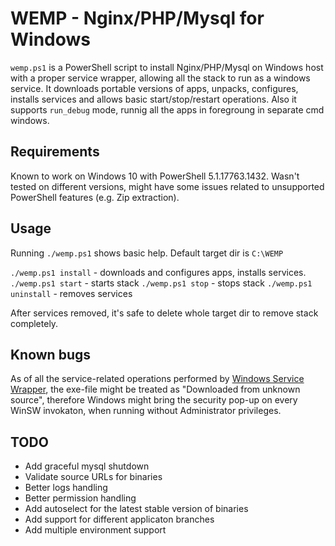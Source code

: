 # WEMP - Nginx/PHP/Mysql for Windows

`wemp.ps1` is a PowerShell script to install Nginx/PHP/Mysql on Windows host with a proper service wrapper, allowing all the stack to run as a windows service. 
It downloads portable versions of apps, unpacks, configures, installs services and allows basic start/stop/restart operations. 
Also it supports `run_debug` mode, runnig all the apps in foregroung in separate cmd windows. 

## Requirements

Known to work on Windows 10 with PowerShell 5.1.17763.1432. Wasn't tested on different versions, might have some issues related to unsupported PowerShell features (e.g. Zip extraction). 

## Usage

Running `./wemp.ps1` shows basic help. 
Default target dir is `C:\WEMP`

`./wemp.ps1 install`   - downloads and configures apps, installs services. 
`./wemp.ps1 start`     - starts stack
`./wemp.ps1 stop`      - stops stack 
`./wemp.ps1 uninstall` - removes services

After services removed, it's safe to delete whole target dir to remove stack completely. 
 

## Known bugs

As of all the service-related operations performed by [Windows Service Wrapper](https://github.com/winsw/winsw), the exe-file might be treated as "Downloaded from unknown source", therefore Windows might bring the security pop-up on every WinSW invokaton, when running without Administrator privileges. 

## TODO 

- Add graceful mysql shutdown
- Validate source URLs for binaries 
- Better logs handling
- Better permission handling
- Add autoselect for the latest stable version of binaries
- Add support for different applicaton branches
- Add multiple environment support

